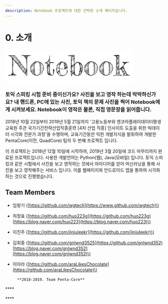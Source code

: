 ```yaml
---
description: Notebook 프로젝트에 대한 간략한 소개 페이지입니다.
---
```


# 0. 소개

![&#xC0AC;&#xC6A9;&#xC790;&#xAC00; &#xBCF4;&#xC720;&#xD55C; &#xC774;&#xBBF8;&#xC9C0;&#xB85C;&#xBD80;&#xD130; &#xC790;&#xB3D9;&#xC73C;&#xB85C; &#xC601;&#xBB38;&#xC7A5;&#xC744; &#xC0DD;&#xC131; \(&#xC774;&#xBBF8;&#xC9C0; &#xCEA1;&#xC154;&#xB2DD; &#xC6F9;/&#xC571;\)](.gitbook/assets/notebook-logo.JPG)

### 토익 스피킹 시험 준비 중이신가요? 사진을 보고 영작 하는데 막막하신가요? 내 핸드폰, PC에 있는 사진, 토익 책의 문제 사진을 찍어 Notebook에게 시켜보세요. Notebook이 영작은 물론, 직접 영문장을 읽어줍니다.

  2018년 10월 22일부터 2019년 5월 21일까지 '고용노동부와 엔코아플레이데이터평생교육원 주관 국가기간전략산업직종훈련 \[4차 산업 직종\] 인사이트 도출을 위한 빅데이터 시각화 전문가 과정'을 수행하며, 교육기간동안 익힌 개발지식을 발휘하여 개발한 PentaCore\(이전, QuadCore\) 팀의 두 번째 프로젝트 입니다.

  이 프로젝트는 2018년 12월 10일에 시작하여, 2019년 3월 20일에 코드 마무리까지 완료된 프로젝트입니다. 사용한 개발언어는 Python\(웹\), Java\(모바일\) 입니다. 토익 스피킹과 같은 시험에서 사진을 보고 영작하는 것에서 아이디어를 얻어 머신러닝을 통해 사진을 보고 영작해주는  서비스 입니다. 이를 웹페이지와 안드로이드 앱을 통하여 시각화하는 것으로 진행했습니다.

## Team Members 

* 임왕기 \([https://github.com/wgtech](https://www.github.com/wgtech)\)
* 허정표 \([https://github.com/huo223g](https://github.com/huo223g)    [https://blog.naver.com/huo223](https://blog.naver.com/huo223)\)
* 이진주 \([https://github.com/jinjuleekr](https://github.com/jinjuleekr)\)
* 김휘중 \([https://github.com/gnlwnd3525](https://github.com/gnlwnd352)    [https://blog.naver.com/gnlwnd352](https://blog.naver.com/gnlwnd352)\)
* 이아라 \([https://github.com/araLikesChocolate](https://github.com/araLikesChocolate)\)

        **2018-2019. Team Penta-Core**

\*\*\*\*

\*\*\*\*

